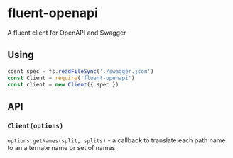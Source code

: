 # fluent-openapi

A fluent client for OpenAPI and Swagger

## Using

```js
cosnt spec = fs.readFileSync('./swagger.json')
const Client = require('fluent-openapi')
const client = new Client({ spec })
```

## API

### `Client(options)`

`options.getNames(split, splits)` - a callback to translate each path
name to an alternate name or set of names.
